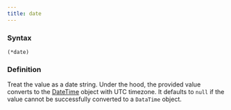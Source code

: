 ```yaml
---
title: date
---
```


### Syntax

`(*date)`

### Definition

Treat the value as a date string. Under the hood, the provided value converts to the [DateTime](https://www.php.net/manual/en/class.datetime) object with UTC timezone. It defaults to `null` if the value cannot be successfully converted to a `DataTime` object.